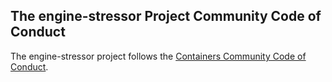 ## The engine-stressor Project Community Code of Conduct

The engine-stressor project follows the [Containers Community Code of Conduct](https://github.com/containers/common/blob/master/CODE-OF-CONDUCT.md).
